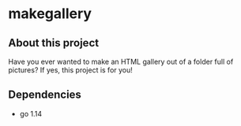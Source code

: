 # makegallery

## About this project

Have you ever wanted to make an HTML gallery out of a folder full of pictures?
If yes, this project is for you!

## Dependencies
+ go 1.14
